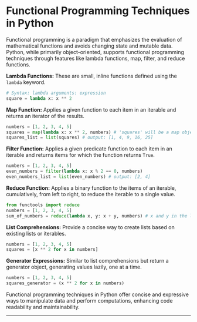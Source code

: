 # Functional Programming Techniques in Python

Functional programming is a paradigm that emphasizes the evaluation of mathematical functions and avoids changing state and mutable data. Python, while primarily object-oriented, supports functional programming techniques through features like lambda functions, map, filter, and reduce functions.


**Lambda Functions:** These are small, inline functions defined using the `lambda` keyword.

```python
# Syntax: lambda arguments: expression
square = lambda x: x ** 2
```

**Map Function:** Applies a given function to each item in an iterable and returns an iterator of the results.

```python
numbers = [1, 2, 3, 4, 5]
squares = map(lambda x: x ** 2, numbers) # 'squares' will be a map object (iterator).You can use it in a loop, or you can convert it to a list or any other iterable data structure if you want to see its contents.
squares_list = list(squares) # output: [1, 4, 9, 16, 25]
```

**Filter Function:** Applies a given predicate function to each item in an iterable and returns items for which the function returns `True`.

```python
numbers = [1, 2, 3, 4, 5]
even_numbers = filter(lambda x: x % 2 == 0, numbers)
even_numbers_list = list(even_numbers) # output: [2, 4]
```

**Reduce Function:** Applies a binary function to the items of an iterable, cumulatively, from left to right, to reduce the iterable to a single value.

```python
from functools import reduce
numbers = [1, 2, 3, 4, 5]
sum_of_numbers = reduce(lambda x, y: x + y, numbers) # x and y in the lambda function represent consecutive elements from the list, and at each step, they are updated to the result of the previous operation and the next element from the list, respectively.
```

**List Comprehensions:** Provide a concise way to create lists based on existing lists or iterables.

```python
numbers = [1, 2, 3, 4, 5]
squares = [x ** 2 for x in numbers]
```

**Generator Expressions:** Similar to list comprehensions but return a generator object, generating values lazily, one at a time.

```python
numbers = [1, 2, 3, 4, 5]
squares_generator = (x ** 2 for x in numbers)
```

Functional programming techniques in Python offer concise and expressive ways to manipulate data and perform computations, enhancing code readability and maintainability.

---
